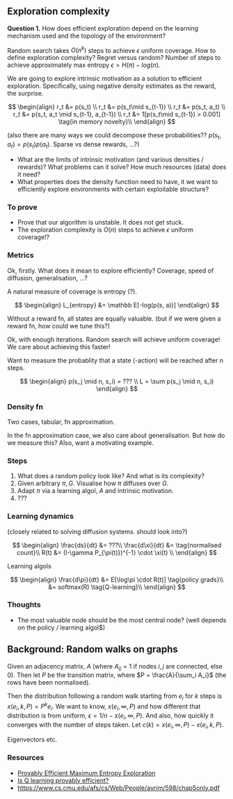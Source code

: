 ## Exploration complexity

__Question 1.__ How does efficient exploration depend on the learning mechanism used and the topology of the environment?

Random search takes $O(n^k)$ steps to achieve $\epsilon$ uniform coverage.
How to define exploration complexity? Regret versus random? Number of steps to achieve approximately max entropy $\epsilon > H(\pi) - log(n)$.


We are going to explore intrinsic motivation as a solution to efficient exploration. Specifically, using negative density estimates as the reward, the surprise.

$$
\begin{align}
r_t &= p(s_t) \\
r_t &= p(s_t\mid s_{t-1}) \\
r_t &= p(s_t, a_t) \\
r_t &= p(s_t, a_t \mid s_{t-1}, a_{t-1}) \\
r_t &= 1[p(s_t\mid s_{t-1}) > 0.001] \tag{in memory novelty}\\
\end{align}
$$

(also there are many ways we could decompose these probabilities?? $p(s_t, a_t) = p(s_t)p( a_t)$. Sparse vs dense rewards, ...?)



- What are the limits of intrinsic motivation (and various densities / rewards)? What problems can it solve? How much resources (data) does it need?
- What properties does the density function need to have, it we want to efficiently explore environments with certain exploitable structure?

### To prove

- Prove that our algorithm is unstable. It does not get stuck.
- The exploration complexity is $O(n)$ steps to achieve $\epsilon$ uniform coverage!?

### Metrics

Ok, firstly. What does it mean to explore efficiently? Coverage, speed of diffusion, generalisation, ...?

A natural measure of coverage is entropy (?).

$$
\begin{align}
L_{entropy} &= \mathbb E[-log(p(s, a))]
\end{align}
$$

Without a reward fn, all states are equally valuable. (but if we were given a reward fn, how could we tune this?)

Ok, with enough iterations. Random search will achieve uniform coverage! We care about achieving this faster!


Want to measure the probablity that a state (-action) will be reached after n steps.

$$
\begin{align}
p(s_j \mid n, s_i) = ??? \\
L = \sum p(s_j \mid n, s_i)
\end{align}
$$

### Density fn

Two cases, tabular, fn approximation.

In the fn approximation case, we also care about generalisation. But how do we measure this?
Also, want a motivating example.


### Steps

1. What does a random policy look like? And what is its complexity?
1. Given arbitrary $\pi, G$. Visualise how $\pi$ diffuses over $G$.
1. Adapt $\pi$ via a learning algol, $A$ and intrinsic motivation.
1. ???

### Learning dynamics

(closely related to solving diffusion systems. should look into?)

$$
\begin{align}
\frac{ds}{dt} &= ???\\
\frac{d\xi}{dt} &= \tag{normalised count}\\
R(t) &= (I-\gamma P_{\pi(t)})^{-1} \cdot \xi(t) \\
\end{align}
$$

Learning algols

$$
\begin{align}
\frac{d\pi}{dt} &= E[\log\pi \cdot R(t)] \tag{policy grads}\\
&= softmax(R) \tag{Q-learning}\\
\end{align}
$$

### Thoughts

- The most valuable node should be the most central node? (well depends on the policy / learning algol$)

## Background: Random walks on graphs

Given an adjacency matrix, $A$ (where $A_{ij} = 1$ if nodes $i, j$ are connected, else $0$). Then let $P$ be  the transition matrix, where $P = \frac{A}{\sum_i A_i}$ (the rows have been normalised).

Then the distribution following a random walk starting from $e_i$ for $k$ steps is $x(e_i, k, P) = P^ke_i$. We want to know, $x(e_i, \infty, P)$ and how different that distribution is from uniform, $\epsilon = 1/n - x(e_i, \infty, P)$. And also, how quickly it converges with the number of steps taken. Let $c(k) = x(e_i, \infty, P) - x(e_i, k, P)$.

Eigenvectors etc.


### Resources

- [Provably Efficient Maximum Entropy Exploration](https://arxiv.org/abs/1812.02690)
- [Is Q learning provably efficient?](https://arxiv.org/abs/1807.03765)
- https://www.cs.cmu.edu/afs/cs/Web/People/avrim/598/chap5only.pdf
